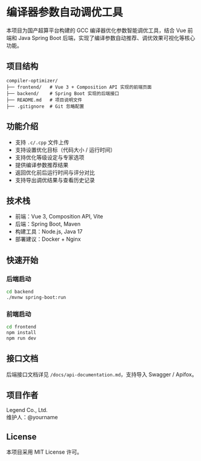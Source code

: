 
# 编译器参数自动调优工具

本项目为国产超算平台构建的 GCC 编译器优化参数智能调优工具，结合 Vue 前端和 Java Spring Boot 后端，实现了编译参数自动推荐、调优效果可视化等核心功能。

## 项目结构

```
compiler-optimizer/
├── frontend/   # Vue 3 + Composition API 实现的前端页面
├── backend/    # Spring Boot 实现的后端接口
├── README.md   # 项目说明文件
├── .gitignore  # Git 忽略配置
```

## 功能介绍

- 支持 `.c/.cpp` 文件上传
- 支持设置优化目标（代码大小 / 运行时间）
- 支持优化等级设定与专家选项
- 提供编译参数推荐结果
- 返回优化前后运行时间与评分对比
- 支持导出调优结果与查看历史记录

## 技术栈

- 前端：Vue 3, Composition API, Vite
- 后端：Spring Boot, Maven
- 构建工具：Node.js, Java 17
- 部署建议：Docker + Nginx

## 快速开始

### 后端启动

```bash
cd backend
./mvnw spring-boot:run
```

### 前端启动

```bash
cd frontend
npm install
npm run dev
```

## 接口文档

后端接口文档详见 `/docs/api-documentation.md`，支持导入 Swagger / Apifox。

## 项目作者

Legend Co., Ltd.  
维护人：@yourname

## License

本项目采用 MIT License 许可。

